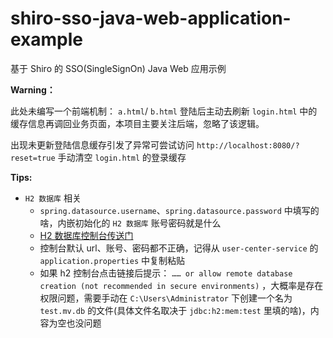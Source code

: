 # shiro-sso-java-web-application-example

基于 Shiro 的 SSO(SingleSignOn) Java Web 应用示例

**Warning：**

此处未编写一个前端机制： `a.html`/ `b.html` 登陆后主动去刷新 `login.html` 中的缓存信息再调回业务页面，本项目主要关注后端，忽略了该逻辑。

出现未更新登陆信息缓存引发了异常可尝试访问 `http://localhost:8080/?reset=true` 手动清空 `login.html` 的登录缓存


**Tips:**

- `H2 数据库` 相关
    - `spring.datasource.username`、`spring.datasource.password` 中填写的啥，内嵌初始化的 `H2 数据库` 账号密码就是什么
    - [H2 数据库控制台传送门](http://localhost:8080/h2-console)
    - 控制台默认 url、账号、密码都不正确，记得从 `user-center-service` 的 `application.properties` 中复制粘贴
    - 如果 h2 控制台点击链接后提示： `…… or allow remote database creation (not recommended in secure environments)` ，大概率是存在权限问题，需要手动在 `C:\Users\Administrator` 下创建一个名为 `test.mv.db` 的文件(具体文件名取决于 `jdbc:h2:mem:test` 里填的啥)，内容为空也没问题
